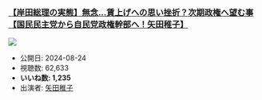 ### [【岸田総理の実態】無念…賃上げへの思い挫折？次期政権へ望む事【国民民主党から自民党政権幹部へ！矢田稚子】](https://www.youtube.com/watch?v=OZ8Y5h0Ao44)
[![](https://img.youtube.com/vi/OZ8Y5h0Ao44/sddefault.jpg)](https://www.youtube.com/watch?v=OZ8Y5h0Ao44)
-   公開日: 2024-08-24
-   視聴数: 62,633
-   **いいね数: 1,235**
-   出演者: [矢田稚子](/rehacq_fan/people/矢田稚子 "wikilink")
